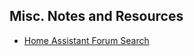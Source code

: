 ## Misc. Notes and Resources
* [Home Assistant Forum Search](https://community.home-assistant.io/search?q=ESP32-2432S028%20%23esphome%20order%3Alatest_topic)

